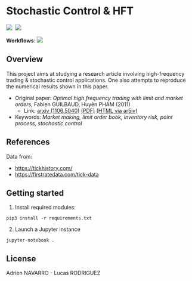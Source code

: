 # Stochastic Control & HFT

<img src="https://img.shields.io/static/v1?label=Range&message=Academic project&color=007bff"/>&nbsp;&nbsp;<img src="https://img.shields.io/static/v1?label=Languages&message=Python&color=ff0000"/> 


**Workflows**: ![](https://img.shields.io/badge/Dependabot-enabled-blue)


## Overview

This project aims at studying a research article involving high-frequency trading & stochastic control applications. One also attempts to reproduce the numerical results shown in this paper.


- Original paper: *Optimal high frequency trading with limit and market orders*, Fabien GUILBAUD, Huyên PHAM (2011)
    - Link: [arxiv (1106.5040)](https://arxiv.org/abs/1106.5040) [(PDF)](https://arxiv.org/pdf/1106.5040.pdf) [(HTML via ar5iv)](https://ar5iv.labs.arxiv.org/html/1106.5040)
- Keywords: *Market making, limit order book, inventory risk, point process, stochastic control*

## References

Data from:
- https://tickhistory.com/
- https://firstratedata.com/tick-data

## Getting started

1. Install required modules:
```
pip3 install -r requirements.txt
```

2. Launch a Jupyter instance
```
jupyter-notebook .
```

## License

Adrien NAVARRO - Lucas RODRIGUEZ